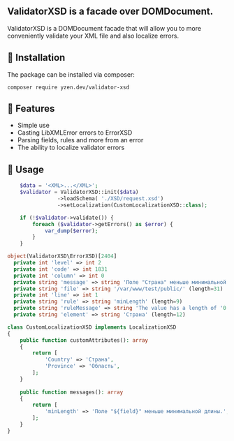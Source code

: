 ## ValidatorXSD is a facade over DOMDocument. 

ValidatorXSD is a DOMDocument facade that will allow you to more conveniently validate your XML file and also localize errors.

## :scroll: **Installation**
The package can be installed via composer:
```
composer require yzen.dev/validator-xsd
```

## :scroll: **Features**
* Simple use
* Casting LibXMLError errors to ErrorXSD
* Parsing fields, rules and more from an error
* The ability to localize validator errors

## :scroll: **Usage**
```php
    $data = '<XML>...</XML>';
    $validator = ValidatorXSD::init($data)
                ->loadSchema( './XSD/request.xsd')
                ->setLocalization(CustomLocalizationXSD::class);

    if (!$validator->validate()) {
        foreach ($validator->getErrors() as $error) {
            var_dump($error);
        }
    }
```
```php
object(ValidatorXSD\ErrorXSD)[2404]
  private int 'level' => int 2
  private int 'code' => int 1831
  private int 'column' => int 0
  private string 'message' => string 'Поле "Страна" меньше минимальной длины.' (length=71)
  private string 'file' => string '/var/www/test/public/' (length=31)
  private int 'line' => int 1
  private string 'rule' => string 'minLength' (length=9)
  private string 'ruleMessage' => string 'The value has a length of '0'; this underruns the allowed minimum length of '1'.' (length=80)
  private string 'element' => string 'Страна' (length=12)
```

```php
class CustomLocalizationXSD implements LocalizationXSD
{
    public function customAttributes(): array
    {
        return [
            'Country' => 'Страна',
            'Province' => 'Область',
        ];
    }
    
    public function messages(): array
    {
        return [
            'minLength' => 'Поле "${field}" меньше минимальной длины.',
        ];
    }
}
```
